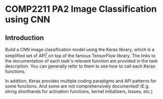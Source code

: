 # COMP2211 PA2 Image Classification using CNN

## Introduction

Build a CNN image classification model using the Keras library, which is a simplified set of API<a href="#API"><sup>1</sup></a> on top of the famous TensorFlow library.
The links to the documentation of each task's relevant function are provided in the task description.
You can generally refer to them to see how to call each Keras functions.

In addition, Keras provides multiple coding paradigms and API patterns for some functions.
And some are not comprehensively documented!
(E.g. string shorthands for activation functions, kernel initializers, losses, etc.)

